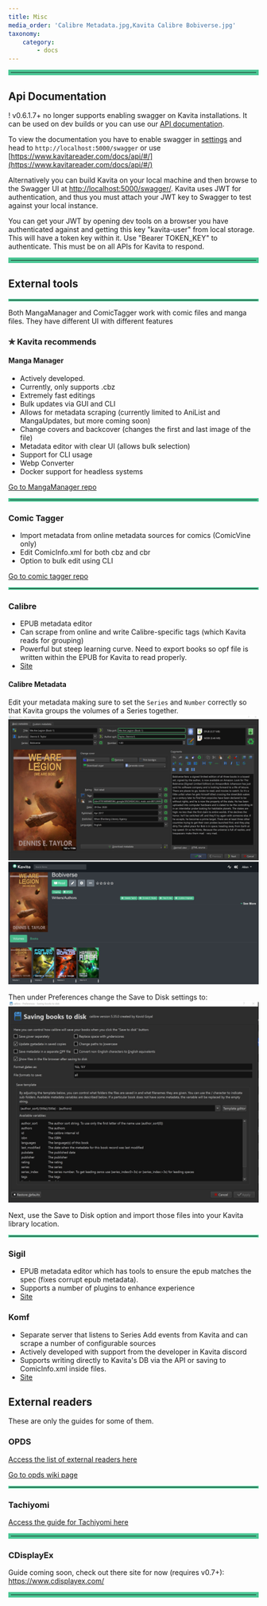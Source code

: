 ```yaml
---
title: Misc
media_order: 'Calibre Metadata.jpg,Kavita Calibre Bobiverse.jpg'
taxonomy:
    category:
        - docs
---
```


<hr style="border:5px solid #4ac694"> </hr>

## Api Documentation

! v0.6.1.7+ no longer supports enabling swagger on Kavita installations. It can be used on dev builds or you can use our [API documentation](https://www.kavitareader.com/docs/api/#/).

To view the documentation you have to enable swagger in [settings](../02.settings/default.md) and head to `http://localhost:5000/swagger` or use [https://www.kavitareader.com/docs/api/#/](https://www.kavitareader.com/docs/api/#/)


Alternatively you can build Kavita on your local machine and then browse to the Swagger UI at [http://localhost:5000/swagger/](http://localhost:5000/swagger/). Kavita uses JWT for authentication, and thus you must attach your JWT key to Swagger to test against your local instance.

You can get your JWT by opening dev tools on a browser you have authenticated against and getting this key "kavita-user" from local storage. This will have a token key within it. Use "Bearer TOKEN_KEY" to authenticate. This must be on all APIs for Kavita to respond.

<hr style="border:5px solid #4ac694"> </hr>

## External tools

<hr style="border:2px solid #4ac694"> </hr>

Both MangaManager and ComicTagger work with comic files and manga files. They have different UI with different features
### ✯ Kavita recommends
#### Manga Manager
* Actively developed.
* Currently, only supports .cbz
* Extremely fast editings
* Bulk updates via GUI and CLI
* Allows for metadata scraping (currently limited to AniList and MangaUpdates, but more coming soon)
* Change covers and backcover (changes the first and last image of the file)
* Metadata editor with clear UI (allows bulk selection)
* Support for CLI usage
* Webp Converter
* Docker support for headless systems

[Go to MangaManager repo](https://github.com/ThePromidius/Manga-Manager)

<hr style="border:3px solid #4ac694"> </hr>

### Comic Tagger
* Import metadata from online metadata sources for comics (ComicVine only)
* Edit ComicInfo.xml for both cbz and cbr
* Option to bulk edit using CLI

[Go to comic tagger repo](https://github.com/comictagger/comictagger)


<hr style="border:2px solid #4ac694"> 

### Calibre
* EPUB metadata editor
* Can scrape from online and write Calibre-specific tags (which Kavita reads for grouping)
* Powerful but steep learning curve. Need to export books so opf file is written within the EPUB for Kavita to read properly. 
* [Site](https://calibre-ebook.com/es)

#### Calibre Metadata
Edit your metadata making sure to set the `Series` and `Number` correctly so that Kavita groups the volumes of a Series together. 
![Calibre%20Metadata](Calibre%20Metadata.jpg "Calibre%20Metadata")
![Kavita%20Calibre%20Bobiverse](Kavita%20Calibre%20Bobiverse.jpg "Kavita%20Calibre%20Bobiverse")

Then under Preferences change the Save to Disk settings to:
![Screenshot%202022-02-03%20162818](Screenshot%202022-02-03%20162818.jpg "Screenshot%202022-02-03%20162818")

Next, use the Save to Disk option and import those files into your Kavita library location.

<hr style="border:2px solid #4ac694"> 

### Sigil
* EPUB metadata editor which has tools to ensure the epub matches the spec (fixes corrupt epub metadata). 
* Supports a number of plugins to enhance experience
* [Site](https://sigil-ebook.com/)

### Komf
* Separate server that listens to Series Add events from Kavita and can scrape a number of configurable sources 
* Actively developed with support from the developer in Kavita discord
* Supports writing directly to Kavita's DB via the API or saving to ComicInfo.xml inside files.
* [Site](https://github.com/Snd-R/komf)

## External readers
These are only the guides for some of them. 

### OPDS

[Access the list of external readers here](https://wiki.kavitareader.com/en/faq/external-readers)

[Go to opds wiki page](../02.settings/01.opds)

<hr style="border:2px solid #4ac694"> </hr>

### Tachiyomi
[Access the guide for Tachiyomi here](./tachiyomi)

<hr style="border:5px solid #4ac694"> </hr>

### CDisplayEx
Guide coming soon, check out there site for now (requires v0.7+):
https://www.cdisplayex.com/

<hr style="border:5px solid #4ac694"> </hr>
